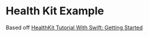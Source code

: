 # Health Kit Example

Based off [HealthKit Tutorial With Swift: Getting Started](https://www.raywenderlich.com/159019/healthkit-tutorial-swift-getting-started)
